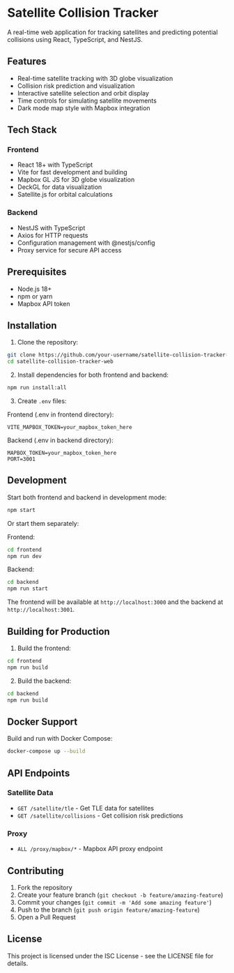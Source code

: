# Satellite Collision Tracker

A real-time web application for tracking satellites and predicting potential collisions using React, TypeScript, and NestJS.

## Features

- Real-time satellite tracking with 3D globe visualization
- Collision risk prediction and visualization
- Interactive satellite selection and orbit display
- Time controls for simulating satellite movements
- Dark mode map style with Mapbox integration

## Tech Stack

### Frontend
- React 18+ with TypeScript
- Vite for fast development and building
- Mapbox GL JS for 3D globe visualization
- DeckGL for data visualization
- Satellite.js for orbital calculations

### Backend
- NestJS with TypeScript
- Axios for HTTP requests
- Configuration management with @nestjs/config
- Proxy service for secure API access

## Prerequisites

- Node.js 18+
- npm or yarn
- Mapbox API token

## Installation

1. Clone the repository:
```bash
git clone https://github.com/your-username/satellite-collision-tracker-web.git
cd satellite-collision-tracker-web
```

2. Install dependencies for both frontend and backend:
```bash
npm run install:all
```

3. Create `.env` files:

Frontend (.env in frontend directory):
```
VITE_MAPBOX_TOKEN=your_mapbox_token_here
```

Backend (.env in backend directory):
```
MAPBOX_TOKEN=your_mapbox_token_here
PORT=3001
```

## Development

Start both frontend and backend in development mode:

```bash
npm start
```

Or start them separately:

Frontend:
```bash
cd frontend
npm run dev
```

Backend:
```bash
cd backend
npm run start
```

The frontend will be available at `http://localhost:3000` and the backend at `http://localhost:3001`.

## Building for Production

1. Build the frontend:
```bash
cd frontend
npm run build
```

2. Build the backend:
```bash
cd backend
npm run build
```

## Docker Support

Build and run with Docker Compose:

```bash
docker-compose up --build
```

## API Endpoints

### Satellite Data
- `GET /satellite/tle` - Get TLE data for satellites
- `GET /satellite/collisions` - Get collision risk predictions

### Proxy
- `ALL /proxy/mapbox/*` - Mapbox API proxy endpoint

## Contributing

1. Fork the repository
2. Create your feature branch (`git checkout -b feature/amazing-feature`)
3. Commit your changes (`git commit -m 'Add some amazing feature'`)
4. Push to the branch (`git push origin feature/amazing-feature`)
5. Open a Pull Request

## License

This project is licensed under the ISC License - see the LICENSE file for details. 